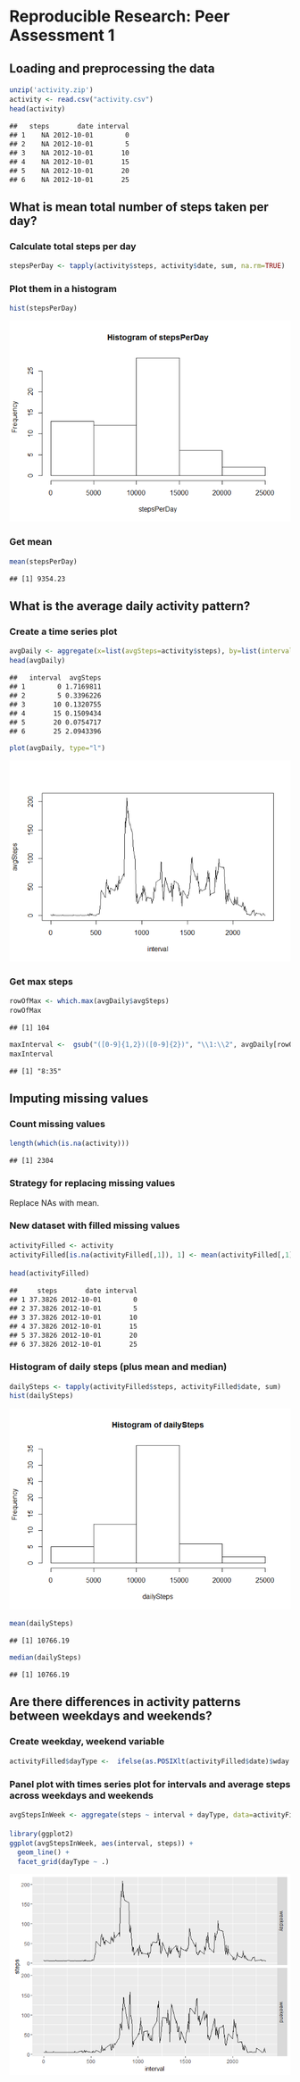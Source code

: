 # Reproducible Research: Peer Assessment 1


## Loading and preprocessing the data

```r
unzip('activity.zip')
activity <- read.csv("activity.csv")
head(activity)
```

```
##   steps       date interval
## 1    NA 2012-10-01        0
## 2    NA 2012-10-01        5
## 3    NA 2012-10-01       10
## 4    NA 2012-10-01       15
## 5    NA 2012-10-01       20
## 6    NA 2012-10-01       25
```


## What is mean total number of steps taken per day?
### Calculate total steps per day 

```r
stepsPerDay <- tapply(activity$steps, activity$date, sum, na.rm=TRUE)
```

### Plot them in a histogram

```r
hist(stepsPerDay)
```

![](PA1_template_files/figure-html/unnamed-chunk-3-1.png)<!-- -->

### Get mean

```r
mean(stepsPerDay)
```

```
## [1] 9354.23
```

## What is the average daily activity pattern?
### Create a time series plot

```r
avgDaily <- aggregate(x=list(avgSteps=activity$steps), by=list(interval=activity$interval), FUN=mean, na.rm=TRUE)
head(avgDaily)
```

```
##   interval  avgSteps
## 1        0 1.7169811
## 2        5 0.3396226
## 3       10 0.1320755
## 4       15 0.1509434
## 5       20 0.0754717
## 6       25 2.0943396
```

```r
plot(avgDaily, type="l")
```

![](PA1_template_files/figure-html/unnamed-chunk-5-1.png)<!-- -->

### Get max steps

```r
rowOfMax <- which.max(avgDaily$avgSteps)
rowOfMax
```

```
## [1] 104
```

```r
maxInterval <-  gsub("([0-9]{1,2})([0-9]{2})", "\\1:\\2", avgDaily[rowOfMax,'interval'])
maxInterval
```

```
## [1] "8:35"
```


## Imputing missing values
### Count missing values

```r
length(which(is.na(activity)))
```

```
## [1] 2304
```

### Strategy for replacing missing values
Replace NAs with mean.

### New dataset with filled missing values

```r
activityFilled <- activity
activityFilled[is.na(activityFilled[,1]), 1] <- mean(activityFilled[,1], na.rm = TRUE)

head(activityFilled)
```

```
##     steps       date interval
## 1 37.3826 2012-10-01        0
## 2 37.3826 2012-10-01        5
## 3 37.3826 2012-10-01       10
## 4 37.3826 2012-10-01       15
## 5 37.3826 2012-10-01       20
## 6 37.3826 2012-10-01       25
```

### Histogram of daily steps (plus mean and median)

```r
dailySteps <- tapply(activityFilled$steps, activityFilled$date, sum)
hist(dailySteps)
```

![](PA1_template_files/figure-html/unnamed-chunk-9-1.png)<!-- -->

```r
mean(dailySteps)
```

```
## [1] 10766.19
```

```r
median(dailySteps)
```

```
## [1] 10766.19
```


## Are there differences in activity patterns between weekdays and weekends?
### Create weekday, weekend variable

```r
activityFilled$dayType <-  ifelse(as.POSIXlt(activityFilled$date)$wday %in% c(0,6), 'weekend', 'weekday')
```

### Panel plot with times series plot for intervals and average steps across weekdays and weekends

```r
avgStepsInWeek <- aggregate(steps ~ interval + dayType, data=activityFilled, mean)

library(ggplot2)
ggplot(avgStepsInWeek, aes(interval, steps)) +      
  geom_line() + 
  facet_grid(dayType ~ .) 
```

![](PA1_template_files/figure-html/unnamed-chunk-11-1.png)<!-- -->










